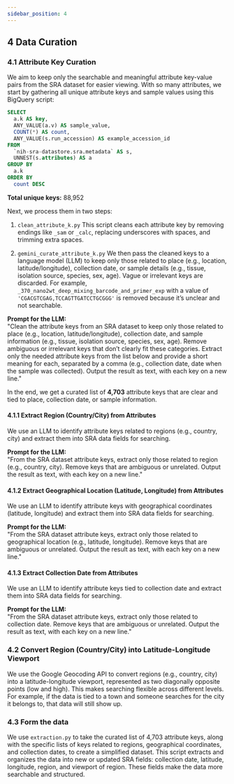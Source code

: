```yaml
---
sidebar_position: 4
---
```


## 4 Data Curation

### 4.1 Attribute Key Curation

We aim to keep only the searchable and meaningful attribute key-value pairs from the SRA dataset for easier viewing. With so many attributes, we start by gathering all unique attribute keys and sample values using this BigQuery script:

```sql
SELECT
  a.k AS key,
  ANY_VALUE(a.v) AS sample_value,
  COUNT(*) AS count,
  ANY_VALUE(s.run_accession) AS example_accession_id
FROM
  `nih-sra-datastore.sra.metadata` AS s,
  UNNEST(s.attributes) AS a
GROUP BY
  a.k
ORDER BY
  count DESC
```

**Total unique keys:** 88,952

Next, we process them in two steps:

1. `clean_attribute_k.py` 
   This script cleans each attribute key by removing endings like `_sam` or `_calc`, replacing underscores with spaces, and trimming extra spaces.

2. `gemini_curate_attribute_k.py`
   We then pass the cleaned keys to a language model (LLM) to keep only those related to place (e.g., location, latitude/longitude), collection date, or sample details (e.g., tissue, isolation source, species, sex, age). Vague or irrelevant keys are discarded. For example, `_370_nano2wt_deep_mixing_barcode_and_primer_exp` with a value of `'CGACGTCGAG,TCCAGTTGATCCTGCGGG'` is removed because it’s unclear and not searchable.

**Prompt for the LLM:**  
"Clean the attribute keys from an SRA dataset to keep only those related to place (e.g., location, latitude/longitude), collection date, and sample information (e.g., tissue, isolation source, species, sex, age). Remove ambiguous or irrelevant keys that don’t clearly fit these categories. Extract only the needed attribute keys from the list below and provide a short meaning for each, separated by a comma (e.g., collection date, date when the sample was collected). Output the result as text, with each key on a new line."

In the end, we get a curated list of **4,703** attribute keys that are clear and tied to place, collection date, or sample information.

#### 4.1.1 Extract Region (Country/City) from Attributes
We use an LLM to identify attribute keys related to regions (e.g., country, city) and extract them into SRA data fields for searching.

**Prompt for the LLM:**  
"From the SRA dataset attribute keys, extract only those related to region (e.g., country, city). Remove keys that are ambiguous or unrelated. Output the result as text, with each key on a new line."

#### 4.1.2 Extract Geographical Location (Latitude, Longitude) from Attributes
We use an LLM to identify attribute keys with geographical coordinates (latitude, longitude) and extract them into SRA data fields for searching.

**Prompt for the LLM:**  
"From the SRA dataset attribute keys, extract only those related to geographical location (e.g., latitude, longitude). Remove keys that are ambiguous or unrelated. Output the result as text, with each key on a new line."

#### 4.1.3 Extract Collection Date from Attributes
We use an LLM to identify attribute keys tied to collection date and extract them into SRA data fields for searching.

**Prompt for the LLM:**  
"From the SRA dataset attribute keys, extract only those related to collection date. Remove keys that are ambiguous or unrelated. Output the result as text, with each key on a new line."

### 4.2 Convert Region (Country/City) into Latitude-Longitude Viewport
We use the Google Geocoding API to convert regions (e.g., country, city) into a latitude-longitude viewport, represented as two diagonally opposite points (low and high). This makes searching flexible across different levels. For example, if the data is tied to a town and someone searches for the city it belongs to, that data will still show up.

### 4.3 Form the data 
We use `extraction.py` to take the curated list of 4,703 attribute keys, along with the specific lists of keys related to regions, geographical coordinates, and collection dates, to create a simplified dataset. This script extracts and organizes the data into new or updated SRA fields: collection date, latitude, longitude, region, and viewport of region. These fields make the data more searchable and structured.

